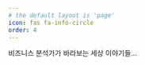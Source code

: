 ```yaml
---
# the default layout is 'page'
icon: fas fa-info-circle
order: 4
---
```


[//]: # (↓ 240217 origin)
[//]: # (> Add Markdown syntax content to file `_tabs/about.md`{: .filepath } and it will show up on this page.)

[//]: # ({: .prompt-tip })
[//]: # (↑ 240217 origin)

비즈니스 분석가가 바라보는 세상 이야기들...
